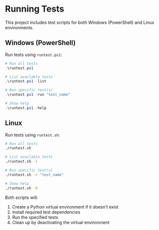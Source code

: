 # Running Tests

This project includes test scripts for both Windows (PowerShell) and Linux environments.

## Windows (PowerShell)

Run tests using `runtest.ps1`:

```powershell
# Run all tests
.\runtest.ps1

# List available tests
.\runtest.ps1 -list

# Run specific test(s)
.\runtest.ps1 -run "test_name"

# Show help
.\runtest.ps1 -help
```

## Linux

Run tests using `runtest.sh`:

```bash
# Run all tests
./runtest.sh

# List available tests
./runtest.sh -l

# Run specific test(s)
./runtest.sh -r "test_name"

# Show help
./runtest.sh -h
```

Both scripts will:
1. Create a Python virtual environment if it doesn't exist
2. Install required test dependencies
3. Run the specified tests
4. Clean up by deactivating the virtual environment